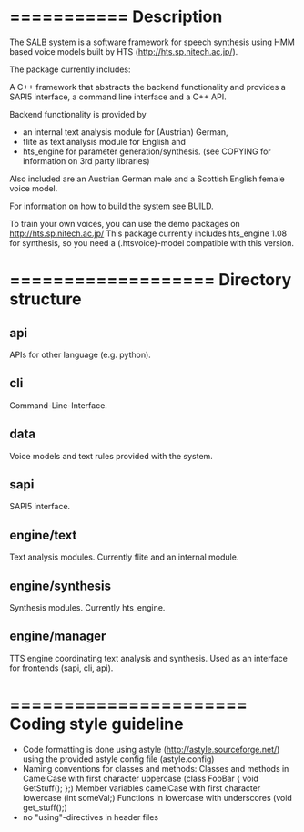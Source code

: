 ===========
Description
===========

The SALB system is a software framework for speech synthesis 
using HMM based voice models built by HTS (http://hts.sp.nitech.ac.jp/).

The package currently includes:

A C++ framework that abstracts the backend functionality and
provides a SAPI5 interface, a command line interface 
and a C++ API.

Backend functionality is provided by 
- an internal text analysis module for (Austrian) German,
- flite as text analysis module for English and
- hts_engine for parameter generation/synthesis.
(see COPYING for information on 3rd party libraries)

Also included are an Austrian German male and a Scottish English female voice model.

For information on how to build the system see BUILD.

To train your own voices, you can use the demo packages on
http://hts.sp.nitech.ac.jp/
This package currently includes hts_engine 1.08 for synthesis, so 
you need a (.htsvoice)-model compatible with this version.


===================
Directory structure
===================

api
---
APIs for other language (e.g. python).

cli
---
Command-Line-Interface.

data
----
Voice models and text rules provided with the system.

sapi
----
SAPI5 interface.

engine/text
-----------
Text analysis modules.
Currently flite and an internal module.

engine/synthesis
----------------
Synthesis modules.
Currently hts_engine.

engine/manager
--------------
TTS engine coordinating text analysis and synthesis.
Used as an interface for frontends (sapi, cli, api).


======================
Coding style guideline
======================

- Code formatting is done using astyle (http://astyle.sourceforge.net/) using the provided astyle config file (astyle.config)
- Naming conventions for classes and methods:
  Classes and methods in CamelCase with first character uppercase (class FooBar { void GetStuff(); };)
  Member variables camelCase with first character lowercase (int someVal;)
  Functions in lowercase with underscores (void get_stuff();)
- no "using"-directives in header files

